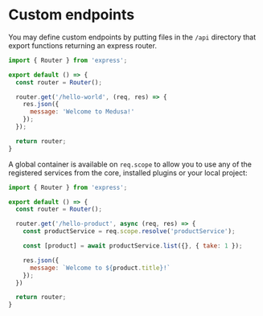 # Custom endpoints

You may define custom endpoints by putting files in the `/api` directory that export functions returning an express router.
```js
import { Router } from 'express';

export default () => {
  const router = Router();

  router.get('/hello-world', (req, res) => {
    res.json({
      message: 'Welcome to Medusa!'
    });
  });

  return router;
}
```

A global container is available on `req.scope` to allow you to use any of the registered services from the core, installed plugins or your local project:
```js
import { Router } from 'express';

export default () => {
  const router = Router();

  router.get('/hello-product', async (req, res) => {
    const productService = req.scope.resolve('productService');

    const [product] = await productService.list({}, { take: 1 });

    res.json({
      message: `Welcome to ${product.title}!`
    });
  })

  return router;
}
```
